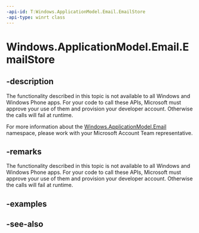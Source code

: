 ----api-id: T:Windows.ApplicationModel.Email.EmailStore
-api-type: winrt class
---<!-- Class syntax.public class EmailStore : Windows.ApplicationModel.Email.IEmailStore--># Windows.ApplicationModel.Email.EmailStore## -descriptionThe functionality described in this topic is not available to all Windows and Windows Phone apps. For your code to call these APIs, Microsoft must approve your use of them and provision your developer account. Otherwise the calls will fail at runtime.For more information about the [Windows.ApplicationModel.Email](windows_applicationmodel_email.md) namespace, please work with your Microsoft Account Team representative.## -remarksThe functionality described in this topic is not available to all Windows and Windows Phone apps. For your code to call these APIs, Microsoft must approve your use of them and provision your developer account. Otherwise the calls will fail at runtime.## -examples## -see-also